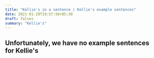 ```yaml
---
title: "Kellie's in a sentence | Kellie's example sentences"
date: 2021-01-20T19:57:50+05:30
draft: falses
summary: "Kellie's"
---
```

## Unfortunately, we have no example sentences for Kellie's                 
